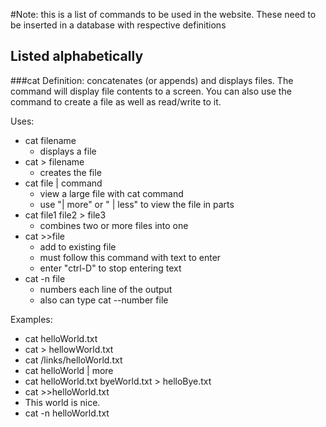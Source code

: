 #Note: this is a list of commands to be used in the website. These need to be inserted in a database with respective definitions

## Listed alphabetically

###cat
Definition: concatenates (or appends) and displays files.
The command will display file contents to a screen. You can also use the command
to create a file as well as read/write to it. 

Uses: 
+ cat filename
  + displays a file
+ cat > filename
  + creates the file
+ cat file | command
  + view a large file with cat command
  + use "| more" or " | less" to view the file in parts
+ cat file1 file2 > file3
  + combines two or more files into one
+ cat >>file
  + add to existing file
  + must follow this command with text to enter
  + enter "ctrl-D" to stop entering text
+ cat -n file
  + numbers each line of the output
  + also can type cat --number file


Examples:
+ cat helloWorld.txt
+ cat > hellowWorld.txt
+ cat /links/helloWorld.txt
+ cat helloWorld | more
+ cat helloWorld.txt byeWorld.txt > helloBye.txt
+  cat >>helloWorld.txt
  + This world is nice. <ctrl-D>
+ cat -n helloWorld.txt


